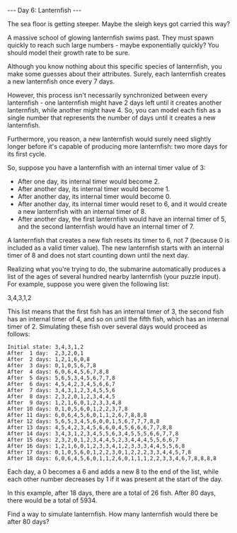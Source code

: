 --- Day 6: Lanternfish ---

The sea floor is getting steeper. Maybe the sleigh keys got carried this
way?

A massive school of glowing lanternfish swims past. They must spawn
quickly to reach such large numbers - maybe exponentially quickly? You
should model their growth rate to be sure.

Although you know nothing about this specific species of lanternfish,
you make some guesses about their attributes. Surely, each lanternfish
creates a new lanternfish once every 7 days.

However, this process isn't necessarily synchronized between every
lanternfish - one lanternfish might have 2 days left until it creates
another lanternfish, while another might have 4. So, you can model each
fish as a single number that represents the number of days until it
creates a new lanternfish.

Furthermore, you reason, a new lanternfish would surely need slightly
longer before it's capable of producing more lanternfish: two more days
for its first cycle.

So, suppose you have a lanternfish with an internal timer value of 3:

- After one day, its internal timer would become 2.
- After another day, its internal timer would become 1.
- After another day, its internal timer would become 0.
- After another day, its internal timer would reset to 6, and it would
  create a new lanternfish with an internal timer of 8.
- After another day, the first lanternfish would have an internal timer
  of 5, and the second lanternfish would have an internal timer of 7.

A lanternfish that creates a new fish resets its timer to 6, not 7
(because 0 is included as a valid timer value). The new lanternfish
starts with an internal timer of 8 and does not start counting down
until the next day.

Realizing what you're trying to do, the submarine automatically produces
a list of the ages of several hundred nearby lanternfish (your puzzle
input). For example, suppose you were given the following list:

3,4,3,1,2

This list means that the first fish has an internal timer of 3, the
second fish has an internal timer of 4, and so on until the fifth fish,
which has an internal timer of 2. Simulating these fish over several
days would proceed as follows:

```
Initial state: 3,4,3,1,2
After  1 day:  2,3,2,0,1
After  2 days: 1,2,1,6,0,8
After  3 days: 0,1,0,5,6,7,8
After  4 days: 6,0,6,4,5,6,7,8,8
After  5 days: 5,6,5,3,4,5,6,7,7,8
After  6 days: 4,5,4,2,3,4,5,6,6,7
After  7 days: 3,4,3,1,2,3,4,5,5,6
After  8 days: 2,3,2,0,1,2,3,4,4,5
After  9 days: 1,2,1,6,0,1,2,3,3,4,8
After 10 days: 0,1,0,5,6,0,1,2,2,3,7,8
After 11 days: 6,0,6,4,5,6,0,1,1,2,6,7,8,8,8
After 12 days: 5,6,5,3,4,5,6,0,0,1,5,6,7,7,7,8,8
After 13 days: 4,5,4,2,3,4,5,6,6,0,4,5,6,6,6,7,7,8,8
After 14 days: 3,4,3,1,2,3,4,5,5,6,3,4,5,5,5,6,6,7,7,8
After 15 days: 2,3,2,0,1,2,3,4,4,5,2,3,4,4,4,5,5,6,6,7
After 16 days: 1,2,1,6,0,1,2,3,3,4,1,2,3,3,3,4,4,5,5,6,8
After 17 days: 0,1,0,5,6,0,1,2,2,3,0,1,2,2,2,3,3,4,4,5,7,8
After 18 days: 6,0,6,4,5,6,0,1,1,2,6,0,1,1,1,2,2,3,3,4,6,7,8,8,8,8
```

Each day, a 0 becomes a 6 and adds a new 8 to the end of the list, while
each other number decreases by 1 if it was present at the start of the
day.

In this example, after 18 days, there are a total of 26 fish. After 80
days, there would be a total of 5934.

Find a way to simulate lanternfish. How many lanternfish would there be
after 80 days?
